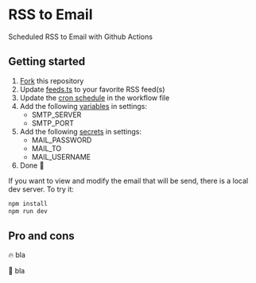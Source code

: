 # RSS to Email

Scheduled RSS to Email with Github Actions

## Getting started

1. [Fork](../../fork) this repository
2. Update [feeds.ts](src/feeds.ts) to your favorite RSS feed(s)
3. Update the [cron schedule](.github/workflows/send-email.yaml#L5) in the workflow file
4. Add the following [variables](../../settings/variables/actions) in settings:
   - SMTP_SERVER
   - SMTP_PORT
5. Add the following [secrets](../../settings/secrets/actions) in settings:
   - MAIL_PASSWORD
   - MAIL_TO
   - MAIL_USERNAME
6. Done 💪

If you want to view and modify the email that will be send, there is a local dev server. To try it:

```bash
npm install
npm run dev
```

## Pro and cons

🔥 bla

💩 bla
